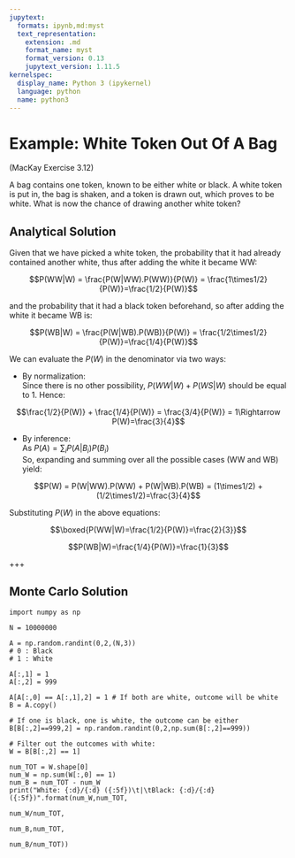 ```yaml
---
jupytext:
  formats: ipynb,md:myst
  text_representation:
    extension: .md
    format_name: myst
    format_version: 0.13
    jupytext_version: 1.11.5
kernelspec:
  display_name: Python 3 (ipykernel)
  language: python
  name: python3
---
```


# Example: White Token Out Of A Bag
(MacKay Exercise 3.12)

A bag contains one token, known to be either white or black. A white token is put in, the bag is shaken, and a token is drawn out, which proves to be white. What is now the chance of drawing another white token?


## Analytical Solution

Given that we have picked a white token, the probability that it had already contained another white, thus after adding the white it became WW:

$$P(WW|W) = \frac{P(W|WW).P(WW)}{P(W)} = \frac{1\times1/2}{P(W)}=\frac{1/2}{P(W)}$$

and the probability that it had a black token beforehand, so after adding the white it became WB is:

$$P(WB|W) = \frac{P(W|WB).P(WB)}{P(W)} = \frac{1/2\times1/2}{P(W)}=\frac{1/4}{P(W)}$$

We can evaluate the $P(W)$ in the denominator via two ways: 

* By normalization:  
Since there is no other possibility, $P(WW|W) + P(WS|W)$ should be equal to 1. Hence:

$$\frac{1/2}{P(W)} + \frac{1/4}{P(W)} = \frac{3/4}{P(W)} = 1\Rightarrow P(W)=\frac{3}{4}$$

* By inference:  
As $P(A) = \sum_i{P(A|B_i)P(B_i)}$  
So, expanding and summing over all the possible cases (WW and WB) yield:

$$P(W) = P(W|WW).P(WW) + P(W|WB).P(WB) = (1\times1/2) + (1/2\times1/2)=\frac{3}{4}$$

Substituting $P(W)$ in the above equations:

$$\boxed{P(WW|W)=\frac{1/2}{P(W)}=\frac{2}{3}}$$

$$P(WB|W)=\frac{1/4}{P(W)}=\frac{1}{3}$$

+++

## Monte Carlo Solution

```{code-cell} ipython3
import numpy as np
```

```{code-cell} ipython3
N = 10000000
```

```{code-cell} ipython3
A = np.random.randint(0,2,(N,3))
# 0 : Black
# 1 : White
```

```{code-cell} ipython3
A[:,1] = 1
A[:,2] = 999
```

```{code-cell} ipython3
A[A[:,0] == A[:,1],2] = 1 # If both are white, outcome will be white
B = A.copy()

# If one is black, one is white, the outcome can be either
B[B[:,2]==999,2] = np.random.randint(0,2,np.sum(B[:,2]==999))
```

```{code-cell} ipython3
# Filter out the outcomes with white:
W = B[B[:,2] == 1]
```

```{code-cell} ipython3
num_TOT = W.shape[0]
num_W = np.sum(W[:,0] == 1)
num_B = num_TOT - num_W
print("White: {:d}/{:d} ({:5f})\t|\tBlack: {:d}/{:d} ({:5f})".format(num_W,num_TOT,
                                                                     num_W/num_TOT,
                                                                     num_B,num_TOT,
                                                                     num_B/num_TOT))
```

```{code-cell} ipython3

```
